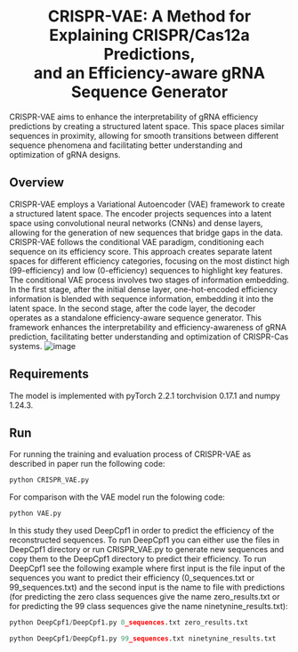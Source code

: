 <h1 align="center">
    CRISPR-VAE: A Method for Explaining CRISPR/Cas12a Predictions, <br>
    and an Efficiency-aware gRNA Sequence Generator
</h1>
CRISPR-VAE aims to enhance the interpretability of gRNA efficiency predictions by creating a structured latent space. This space places similar sequences in proximity, allowing for smooth transitions between different sequence phenomena and facilitating better understanding and optimization of gRNA designs.

## Overview
CRISPR-VAE employs a Variational Autoencoder (VAE) framework to create a structured latent space. The encoder projects sequences into a latent space using convolutional neural networks (CNNs) and dense layers, allowing for the generation of new sequences that bridge gaps in the data. CRISPR-VAE follows the conditional VAE paradigm, conditioning each sequence on its efficiency score. This approach creates separate latent spaces for different efficiency categories, focusing on the most distinct high (99-efficiency) and low (0-efficiency) sequences to highlight key features. The conditional VAE process involves two stages of information embedding. In the first stage, after the initial dense layer, one-hot-encoded efficiency information is blended with sequence information, embedding it into the latent space. In the second stage, after the code layer, the decoder operates as a standalone efficiency-aware sequence generator. This framework enhances the interpretability and efficiency-awareness of gRNA prediction, facilitating better understanding and optimization of CRISPR-Cas systems.
![image](https://github.com/michalrahimi29/CRISPR-VAE/assets/101520786/fb8f4da8-2947-484a-8db5-82d7b5e41e77)

## Requirements
The model is implemented with pyTorch 2.2.1 torchvision 0.17.1 and numpy 1.24.3.

## Run
For running the training and evaluation process of CRISPR-VAE as described in paper run the following code:
```python
python CRISPR_VAE.py 
```
For comparison with the VAE model run the folowing code:
```python
python VAE.py
```
In this study they used DeepCpf1 in order to predict the efficiency of the reconstructed sequences. To run DeepCpf1 you can either use the files in DeepCpf1 directory or run CRISPR_VAE.py to generate new sequences and copy them to the DeepCpf1 directory to predict their efficiency. To run DeepCpf1 see the following example where first input is the file input of the sequences you want to predict their efficiency (0_sequences.txt or 99_sequences.txt) and the second input is the name to file with predictions (for predicting the zero class sequences give the name zero_results.txt or for predicting the 99 class sequences give the name ninetynine_results.txt):
```python
python DeepCpf1/DeepCpf1.py 0_sequences.txt zero_results.txt
```
```python
python DeepCpf1/DeepCpf1.py 99_sequences.txt ninetynine_results.txt
```
